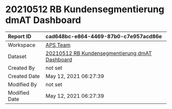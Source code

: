 



# 20210512 RB Kundensegmentierung dmAT Dashboard

|Report ID|cad648bc-e864-4469-87b0-c7e957acd86e|
| :--- | :--- |
|Workspace|[APS Team](../Workspaces/APS-Team.md)|
|Dataset|[20210512 RB Kundensegmentierung dmAT Dashboard](../Datasets/20210512-RB-Kundensegmentierung-dmAT-Dashboard.md)|
|Created By|not set|
|Created Date|May 12, 2021 06:27:39|
|Modified By|not set|
|Modified Date|May 12, 2021 06:27:39|
